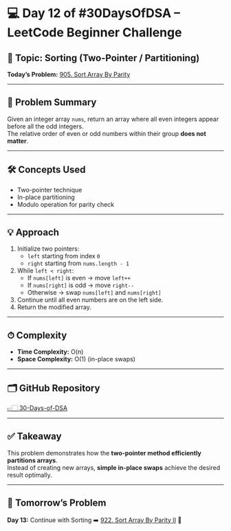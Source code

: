 # 💻 Day 12 of #30DaysOfDSA – LeetCode Beginner Challenge

## 🔹 Topic: Sorting (Two-Pointer / Partitioning)  
**Today’s Problem:** [905. Sort Array By Parity](https://leetcode.com/problems/sort-array-by-parity/)  

---

## 📌 Problem Summary
Given an integer array `nums`, return an array where all even integers appear before all the odd integers.  
The relative order of even or odd numbers within their group **does not matter**.  

---

## 🛠 Concepts Used
- Two-pointer technique  
- In-place partitioning  
- Modulo operation for parity check  

---

## 💡 Approach
1. Initialize two pointers:  
   - `left` starting from index `0`  
   - `right` starting from `nums.length - 1`  
2. While `left < right`:  
   - If `nums[left]` is even → move `left++`  
   - If `nums[right]` is odd → move `right--`  
   - Otherwise → swap `nums[left]` and `nums[right]`  
3. Continue until all even numbers are on the left side.  
4. Return the modified array.  

---

## ⏱ Complexity
- **Time Complexity:** O(n)  
- **Space Complexity:** O(1) (in-place swaps)  

---

## 🗂️ GitHub Repository
[👉🏻 30-Days-of-DSA](https://github.com/Sonam-pixel/30-Days-of-DSA-)  

---

## ✅ Takeaway
This problem demonstrates how the **two-pointer method efficiently partitions arrays**.  
Instead of creating new arrays, **simple in-place swaps** achieve the desired result optimally.  

---

## 📍 Tomorrow’s Problem
**Day 13:** Continue with Sorting ➡️ [922. Sort Array By Parity II](https://leetcode.com/problems/sort-array-by-parity-ii/) 🚀  
